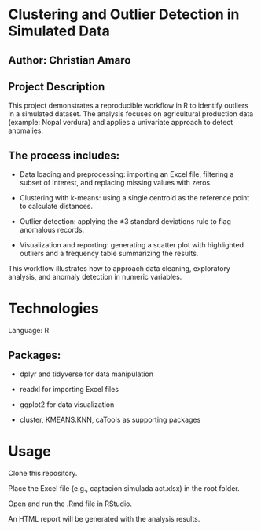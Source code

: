 # Clustering and Outlier Detection in Simulated Data

## Author: Christian Amaro 

## Project Description

This project demonstrates a reproducible workflow in R to identify outliers in a simulated dataset. The analysis focuses on agricultural production data (example: Nopal verdura) and applies a univariate approach to detect anomalies.

## The process includes:

- Data loading and preprocessing: importing an Excel file, filtering a subset of interest, and replacing missing values with zeros.

- Clustering with k-means: using a single centroid as the reference point to calculate distances.

- Outlier detection: applying the ±3 standard deviations rule to flag anomalous records.

- Visualization and reporting: generating a scatter plot with highlighted outliers and a frequency table summarizing the results.

This workflow illustrates how to approach data cleaning, exploratory analysis, and anomaly detection in numeric variables.

# Technologies

Language: R

## Packages:

- dplyr and tidyverse for data manipulation

- readxl for importing Excel files

- ggplot2 for data visualization

- cluster, KMEANS.KNN, caTools as supporting packages


# Usage

Clone this repository.

Place the Excel file (e.g., captacion simulada act.xlsx) in the root folder.

Open and run the .Rmd file in RStudio.

An HTML report will be generated with the analysis results.
